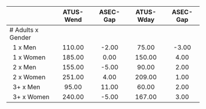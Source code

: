
|                      |    ATUS-Wend |     ASEC-Gap |    ATUS-Wday |     ASEC-Gap |
| -------------------- | :----------: | :----------: | :----------: | :----------: |
| # Adults x Gender    |              |              |              |              |
| &nbsp;&nbsp;1 x Men  |       110.00 |        -2.00 |        75.00 |        -3.00 |
| &nbsp;&nbsp;1 x Women |       185.00 |         0.00 |       150.00 |         4.00 |
| &nbsp;&nbsp;2 x Men  |       155.00 |        -5.00 |        90.00 |         2.00 |
| &nbsp;&nbsp;2 x Women |       251.00 |         4.00 |       209.00 |         1.00 |
| &nbsp;&nbsp;3+ x Men |        95.00 |        11.00 |        60.00 |         2.00 |
| &nbsp;&nbsp;3+ x Women |       240.00 |        -5.00 |       167.00 |         3.00 |

